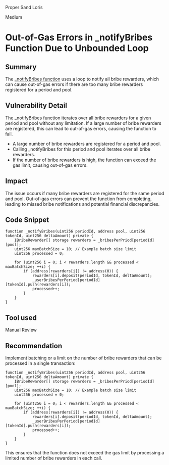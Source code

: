 Proper Sand Loris

Medium

# Out-of-Gas Errors in _notifyBribes Function Due to Unbounded Loop

## Summary

The [_notifyBribes function](https://github.com/sherlock-audit/2024-06-magicsea/blob/main/magicsea-staking/src/Voter.sol#L221) uses a loop to notify all bribe rewarders, which can cause out-of-gas errors if there are too many bribe rewarders registered for a period and pool.

## Vulnerability Detail

The _notifyBribes function iterates over all bribe rewarders for a given period and pool without any limitation. If a large number of bribe rewarders are registered, this can lead to out-of-gas errors, causing the function to fail.

- A large number of bribe rewarders are registered for a period and pool.
- Calling _notifyBribes for this period and pool iterates over all bribe rewarders.
- If the number of bribe rewarders is high, the function can exceed the gas limit, causing out-of-gas errors.

## Impact

The issue occurs if many bribe rewarders are registered for the same period and pool. Out-of-gas errors can prevent the function from completing, leading to missed bribe notifications and potential financial discrepancies.

## Code Snippet

```solidity
function _notifyBribes(uint256 periodId, address pool, uint256 tokenId, uint256 deltaAmount) private {
    IBribeRewarder[] storage rewarders = _bribesPerPriod[periodId][pool];
    uint256 maxBatchSize = 10; // Example batch size limit
    uint256 processed = 0;

    for (uint256 i = 0; i < rewarders.length && processed < maxBatchSize; ++i) {
        if (address(rewarders[i]) != address(0)) {
            rewarders[i].deposit(periodId, tokenId, deltaAmount);
            _userBribesPerPeriod[periodId][tokenId].push(rewarders[i]);
            processed++;
        }
    }
}
```

## Tool used

Manual Review

## Recommendation

Implement batching or a limit on the number of bribe rewarders that can be processed in a single transaction:

```solidity
function _notifyBribes(uint256 periodId, address pool, uint256 tokenId, uint256 deltaAmount) private {
    IBribeRewarder[] storage rewarders = _bribesPerPriod[periodId][pool];
    uint256 maxBatchSize = 10; // Example batch size limit
    uint256 processed = 0;

    for (uint256 i = 0; i < rewarders.length && processed < maxBatchSize; ++i) {
        if (address(rewarders[i]) != address(0)) {
            rewarders[i].deposit(periodId, tokenId, deltaAmount);
            _userBribesPerPeriod[periodId][tokenId].push(rewarders[i]);
            processed++;
        }
    }
}
```
This ensures that the function does not exceed the gas limit by processing a limited number of bribe rewarders in each call.
